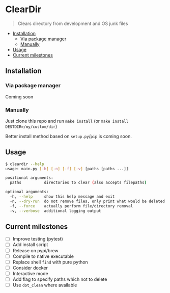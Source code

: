 # ClearDir

> Clears directory from development and OS junk files

<!-- toc -->

* [Installation](#installation)
  * [Via package manager](#via-package-manager)
  * [Manually](#manually)
* [Usage](#usage)
* [Current milestones](#current-milestones)

<!-- tocstop -->

## Installation

### Via package manager

Coming soon

### Manually

Just clone this repo and run `make install` (or `make install DESTDIR=/my/custom/dir`)

Better install method based on `setup.py`/`pip` is coming soon.

## Usage

```sh
$ cleardir --help
usage: main.py [-h] [-n] [-f] [-v] [paths [paths ...]]

positional arguments:
  paths          directories to clear (also accepts filepaths)

optional arguments:
  -h, --help     show this help message and exit
  -n, --dry-run  do not remove files, only print what would be deleted
  -f, --force    actually perform file/directory removal
  -v, --verbose  additional logging output
```

## Current milestones

- [ ] Improve testing (pytest)
- [ ] Add install script
- [ ] Release on pypi/brew
- [ ] Compile to native executable
- [ ] Replace shell `find` with pure python
- [ ] Consider docker
- [ ] Interactive mode
- [ ] Add flag to specify paths which not to delete
- [ ] Use `dot_clean` where available
